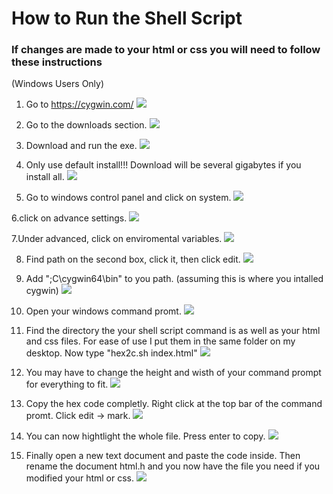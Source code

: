 # How to Run the Shell Script

### If changes are made to your html or css you will need to follow these instructions
(Windows Users Only)

1. Go to https://cygwin.com/
![](./../../images/cpp/shell-script.png)

2. Go to the downloads section.
![](./../../images/cpp/shell-script2.png)

3. Download and run the exe. 
![](./../../images/cpp/shell-script3.png)

4. Only use default install!!! Download will be several gigabytes if you install all.
![](./../../images/cpp/shell-script4.png)

5. Go to windows control panel and click on system.
![](./../../images/cpp/shell-script5.png)

6.click on advance settings.
![](./../../images/cpp/shell-script6.png)

7.Under advanced, click on enviromental variables.
![](./../../images/cpp/shell-script7.png)

8. Find path on the second box, click it, then click edit.
![](./../../images/cpp/shell-script8.png)

9. Add ";C\cygwin64\bin" to you path. (assuming this is where you intalled cygwin)
![](./../../images/cpp/shell-script9.png)

10. Open your windows command promt.
![](./../../images/cpp/shell-script10.png)

11. Find the directory the your shell script command is as well as your html and css files. For ease of use I put them in the same folder on my desktop. Now type "hex2c.sh index.html" 
![](./../../images/cpp/shell-script11.png)

12. You may have to change the height and wisth of your command prompt for everything to fit.
![](./../../images/cpp/shell-script12.png)

13. Copy the hex code completly. Right click at the top bar of the command promt. Click edit -> mark. 
![](./../../images/cpp/shell-script13.png)

14. You can now hightlight the whole file. Press enter to copy.
![](./../../images/cpp/shell-script14.png)

15. Finally open a new text document and paste the code inside. Then rename the document html.h and you now have the file you need if you modified your html or css. 
![](./../../images/cpp/shell-script15.png)